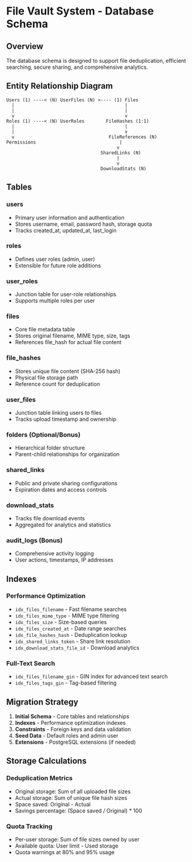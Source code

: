 # File Vault System - Database Schema

## Overview

The database schema is designed to support file deduplication, efficient searching, secure sharing, and comprehensive analytics.

## Entity Relationship Diagram

```
Users (1) ----< (N) UserFiles (N) >---- (1) Files
  |                                         |
  |                                         |
  v                                         v
Roles (1) ----< (N) UserRoles        FileHashes (1:1)
  |                                         |
  |                                         v
  v                                   FileReferences (N)
Permissions                               |
                                         v
                                   SharedLinks (N)
                                         |
                                         v
                                   DownloadStats (N)
```

## Tables

### users
- Primary user information and authentication
- Stores username, email, password hash, storage quota
- Tracks created_at, updated_at, last_login

### roles
- Defines user roles (admin, user)
- Extensible for future role additions

### user_roles
- Junction table for user-role relationships
- Supports multiple roles per user

### files
- Core file metadata table
- Stores original filename, MIME type, size, tags
- References file_hash for actual file content

### file_hashes
- Stores unique file content (SHA-256 hash)
- Physical file storage path
- Reference count for deduplication

### user_files
- Junction table linking users to files
- Tracks upload timestamp and ownership

### folders (Optional/Bonus)
- Hierarchical folder structure
- Parent-child relationships for organization

### shared_links
- Public and private sharing configurations
- Expiration dates and access controls

### download_stats
- Tracks file download events
- Aggregated for analytics and statistics

### audit_logs (Bonus)
- Comprehensive activity logging
- User actions, timestamps, IP addresses

## Indexes

### Performance Optimization
- `idx_files_filename` - Fast filename searches
- `idx_files_mime_type` - MIME type filtering
- `idx_files_size` - Size-based queries
- `idx_files_created_at` - Date range searches
- `idx_file_hashes_hash` - Deduplication lookup
- `idx_shared_links_token` - Share link resolution
- `idx_download_stats_file_id` - Download analytics

### Full-Text Search
- `idx_files_filename_gin` - GIN index for advanced text search
- `idx_files_tags_gin` - Tag-based filtering

## Migration Strategy

1. **Initial Schema** - Core tables and relationships
2. **Indexes** - Performance optimization indexes
3. **Constraints** - Foreign keys and data validation
4. **Seed Data** - Default roles and admin user
5. **Extensions** - PostgreSQL extensions (if needed)

## Storage Calculations

### Deduplication Metrics
- Original storage: Sum of all uploaded file sizes
- Actual storage: Sum of unique file hash sizes
- Space saved: Original - Actual
- Savings percentage: (Space saved / Original) * 100

### Quota Tracking
- Per-user storage: Sum of file sizes owned by user
- Available quota: User limit - Used storage
- Quota warnings at 80% and 95% usage